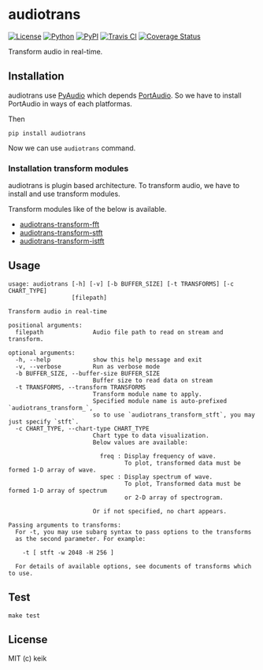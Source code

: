 # audiotrans

[![License](https://img.shields.io/pypi/l/audiotrans.svg?style=flat-square)](https://github.com/keik/audiotrans/blob/master/LICENSE)
[![Python](https://img.shields.io/pypi/pyversions/audiotrans.svg?style=flat-square)](https://pypi.python.org/pypi/audiotrans)
[![PyPI](https://img.shields.io/pypi/v/audiotrans.svg?style=flat-square)](https://pypi.python.org/pypi/audiotrans)
[![Travis CI](https://img.shields.io/travis/keik/audiotrans.svg?style=flat-square)](https://travis-ci.org/keik/audiotrans)
[![Coverage Status](https://img.shields.io/coveralls/keik/audiotrans.svg?style=flat-square)](https://coveralls.io/github/keik/audiotrans)

Transform audio in real-time.


## Installation

audiotrans use [PyAudio](https://people.csail.mit.edu/hubert/pyaudio/) which depends [PortAudio](http://www.portaudio.com/). So we have to install PortAudio in ways of each platformas.

Then

```
pip install audiotrans
```

Now we can use `audiotrans` command.


### Installation transform modules

audiotrans is plugin based architecture. To transform audio, we have to install and use transform modules.

Transform modules like of the below is available.

* [audiotrans-transform-fft](https://github.com/keik/audiotrans-transform-fft)
* [audiotrans-transform-stft](https://github.com/keik/audiotrans-transform-stft)
* [audiotrans-transform-istft](https://github.com/keik/audiotrans-transform-istft)


## Usage

```
usage: audiotrans [-h] [-v] [-b BUFFER_SIZE] [-t TRANSFORMS] [-c CHART_TYPE]
                  [filepath]

Transform audio in real-time

positional arguments:
  filepath              Audio file path to read on stream and transform.

optional arguments:
  -h, --help            show this help message and exit
  -v, --verbose         Run as verbose mode
  -b BUFFER_SIZE, --buffer-size BUFFER_SIZE
                        Buffer size to read data on stream
  -t TRANSFORMS, --transform TRANSFORMS
                        Transform module name to apply.
                        Specified module name is auto-prefixed `audiotrans_transform_`,
                        so to use `audiotrans_transform_stft`, you may just specify `stft`.
  -c CHART_TYPE, --chart-type CHART_TYPE
                        Chart type to data visualization.
                        Below values are available:

                          freq : Display frequency of wave.
                                 To plot, transformed data must be formed 1-D array of wave.
                          spec : Display spectrum of wave.
                                 To plot, Transformed data must be formed 1-D array of spectrum
                                 or 2-D array of spectrogram.

                        Or if not specified, no chart appears.

Passing arguments to transforms:
  For -t, you may use subarg syntax to pass options to the transforms
  as the second parameter. For example:

    -t [ stft -w 2048 -H 256 ]

  For details of available options, see documents of transforms which to use.
```


## Test

```
make test
```


## License

MIT (c) keik
